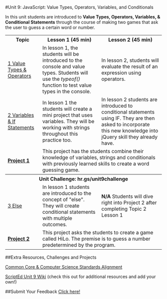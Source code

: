 #Unit 9: JavaScript: Value Types, Operators, Variables, and Conditionals

In this unit students are introduced to **Value Types, Operators, Variables, & Conditional Statements** through the course of making two games that ask the user to guess a certain word or number.
<table>
<tr>
	<th>Topic</th>
	<th>Lesson 1 (45 min)</th>
	<th>Lesson 2 (45 min)</th>
</tr>
<tr>
	<td><a href="">1 Value Types & Operators </a></td>
	<td>In lesson 1, the students will be introduced to the console and value types. Students will use the <em>typeof()</em> function to test value types in the console.   </td>
	<td>In lesson 2, students will evaluate the result of an expression using operators. </td>
</tr>
<tr>
	<td><a href="topics/topic1">2 Variables & If Statements </a></td>
	<td>In lesson 1 the students will create a mini project that uses variables. They will be working with strings throughout this practice too.   </td>
	<td>In lesson 2 students are introduced to conditional statements using IF. They are then asked to incorporate this new knowledge into jQuery skill they already have.</td>
</tr>
<tr>
	<td><strong><a href="projects/project1">Project 1</a></strong></td>
	<td colspan="2">This project has the students combine their knowledge of variables, strings and conditionals with previously learned skills to create a word guessing game.</td>
</tr>
<tr>
	<th align="center" colspan="3">Unit Challenge: hr.gs/unit9challenge </th>
</tr>
<tr>
	<td><a href="topics/topic2">3 Else</a></td>
	<td>In lesson 1 students are introduced to the concept of "else". They will create conditional statements with multiple outcomes.  </td>
	<td><strong>N/A</strong> Students will dive right into Project 2 after completing Topic 2 Lesson 1 </td>
</tr>
<tr>
	<td><strong><a href="projects/project2">Project 2</a></strong></td>
	<td colspan="2">This project asks the students to create a game called HiLo. The premise is to guess a number predetermined by the program.</td>
</tr>


</table>


##Extra Resources, Challenges and Projects


[Common Core & Computer Science Standards Alignment](csStandards.md)


<a href="https://github.com/ScriptEdcurriculum/curriculum2016/wiki/foundationsCourse#unit-9-conditionals-variables--strings">ScriptEd Unit 9 Wiki</a> (check this out for additional resources and add your own!)

##Submit Your Feedback
<a href="https://docs.google.com/forms/d/e/1FAIpQLSfx0wkLyw_jSOhWR2yY8GTR8TV2NXYZc40us7aPHnl9bO6WAQ/viewform">Click here!</a>

